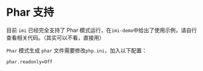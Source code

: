 # Phar 支持

目前 `imi` 已经完全支持了 Phar 模式运行，在`imi-demo`中给出了使用示例，请自行查看相关代码。（其实可以不看，直接用）

`Phar` 模式生成 `phar` 文件需要修改`php.ini`，加入以下配置：

```
phar.readonly=Off
```
